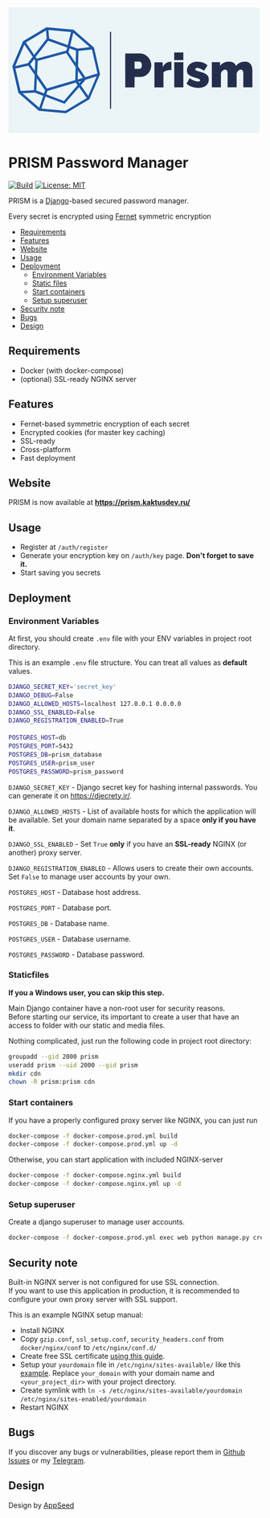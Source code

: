 <img src="src/logo.png" width="500">

# PRISM Password Manager
[![Build](https://github.com/KaktusOnFire/prism-password-manager/actions/workflows/main.yaml/badge.svg?branch=master)](https://github.com/KaktusOnFire/prism-password-manager/actions/workflows/main.yaml)
[![License: MIT](https://img.shields.io/badge/License-MIT-yellow.svg)](https://opensource.org/licenses/MIT)

PRISM is a [Django](https://www.djangoproject.com/)-based secured password manager.

Every secret is encrypted using [Fernet](https://cryptography.io/en/latest/fernet/) symmetric encryption

- [Requirements](#requirements)
- [Features](#features)
- [Website](#website)
- [Usage](#usage)
- [Deployment](#deployment)
   - [Environment Variables](#environment-variables)
   - [Static files](#staticfiles)
   - [Start containers](#start-containers)
   - [Setup superuser](#setup-superuser)
- [Security note](#security-note)
- [Bugs](#bugs)
- [Design](#design)

## Requirements
* Docker (with docker-compose)
* (optional) SSL-ready NGINX server

## Features

- Fernet-based symmetric encryption of each secret
- Encrypted cookies (for master key caching)
- SSL-ready
- Cross-platform
- Fast deployment

## Website

PRISM is now available at **https://prism.kaktusdev.ru/**

## Usage

* Register at `/auth/register`
* Generate your encryption key on `/auth/key` page. **Don't forget to save it.**
* Start saving you secrets

## Deployment

### Environment Variables
At first, you should create `.env` file with your ENV variables in project root directory.

This is an example `.env` file structure.
You can treat all values as **default** values.
```bash
DJANGO_SECRET_KEY='secret_key'
DJANGO_DEBUG=False
DJANGO_ALLOWED_HOSTS=localhost 127.0.0.1 0.0.0.0
DJANGO_SSL_ENABLED=False
DJANGO_REGISTRATION_ENABLED=True

POSTGRES_HOST=db
POSTGRES_PORT=5432
POSTGRES_DB=prism_database
POSTGRES_USER=prism_user
POSTGRES_PASSWORD=prism_password
```

`DJANGO_SECRET_KEY` - Django secret key for hashing internal passwords. You can generate it on https://djecrety.ir/.

`DJANGO_ALLOWED_HOSTS` - List of available hosts for which the application will be available. Set your domain name separated by a space **only if you have it**.

`DJANGO_SSL_ENABLED` -  Set `True` **only** if you have an **SSL-ready** NGINX (or another) proxy server.

`DJANGO_REGISTRATION_ENABLED` -  Allows users to create their own accounts. Set `False` to manage user accounts by your own.

`POSTGRES_HOST` - Database host address.

`POSTGRES_PORT` - Database port.

`POSTGRES_DB` - Database name.

`POSTGRES_USER` - Database username.

`POSTGRES_PASSWORD` - Database password.

### Staticfiles
**If you a Windows user, you can skip this step.**

Main Django container have a non-root user for security reasons.  
Before starting our service, its important to create a user that have an access to folder with our static and media files.

Nothing complicated, just run the following code in project root directory:
```bash 
groupadd --gid 2000 prism 
useradd prism --uid 2000 --gid prism
mkdir cdn
chown -R prism:prism cdn
```

### Start containers

If you have a properly configured proxy server like NGINX, you can just run
```bash 
docker-compose -f docker-compose.prod.yml build
docker-compose -f docker-compose.prod.yml up -d
```

Otherwise, you can start application with included NGINX-server
```bash 
docker-compose -f docker-compose.nginx.yml build
docker-compose -f docker-compose.nginx.yml up -d
```

### Setup superuser

Create a django superuser to manage user accounts.
```bash 
docker-compose -f docker-compose.prod.yml exec web python manage.py createsuperuser
```

## Security note

Built-in NGINX server is not configured for use SSL connection.  
If you want to use this application in production, it is recommended to configure your own proxy server with SSL support.

This is an example NGINX setup manual:
* Install NGINX
* Copy `gzip.conf`, `ssl_setup.conf`, `security_headers.conf` from `docker/nginx/conf` to `/etc/nginx/conf.d/`
* Create free SSL certificate [using this guide](https://www.nginx.com/blog/using-free-ssltls-certificates-from-lets-encrypt-with-nginx/).
* Setup your `yourdomain` file in `/etc/nginx/sites-available/` like this [example](https://gist.github.com/KaktusOnFire/c5dc512f24612eee143e44a4bedef3df). Replace `your_domain` with your domain name and `<your_project_dir>` with your project directory.
* Create symlink with `ln -s /etc/nginx/sites-available/yourdomain /etc/nginx/sites-enabled/yourdomain`
* Restart NGINX

## Bugs

If you discover any bugs or vulnerabilities, please report them in [Github Issues](https://github.com/KaktusOnFire/prism-password-manager/issues) or my [Telegram](https://t.me/KaktusOnFire).

## Design

Design by [AppSeed](https://appseed.us/)
